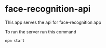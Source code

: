 # face-recognition-api

This app serves the api for face-recognition app

To run the server run this command

```
npm start
```
